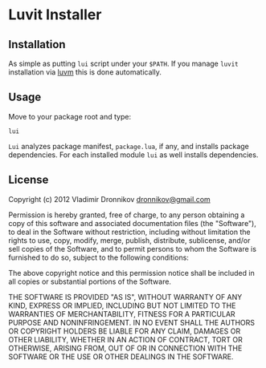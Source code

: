 Luvit Installer
===

Installation
-----

As simple as putting `lui` script under your `$PATH`. If you manage `luvit` installation via [luvm](https://github.com/dvv/luvit-luvm) this is done automatically.

Usage
-----

Move to your package root and type:

    lui

`Lui` analyzes package manifest, `package.lua`, if any, and installs package dependencies. For each installed module `lui` as well installs dependencies.

License
-------

Copyright (c) 2012 Vladimir Dronnikov <dronnikov@gmail.com>

Permission is hereby granted, free of charge, to any person obtaining a copy of
this software and associated documentation files (the "Software"), to deal in
the Software without restriction, including without limitation the rights to
use, copy, modify, merge, publish, distribute, sublicense, and/or sell copies of
the Software, and to permit persons to whom the Software is furnished to do so,
subject to the following conditions:

The above copyright notice and this permission notice shall be included in all
copies or substantial portions of the Software.

THE SOFTWARE IS PROVIDED "AS IS", WITHOUT WARRANTY OF ANY KIND, EXPRESS OR
IMPLIED, INCLUDING BUT NOT LIMITED TO THE WARRANTIES OF MERCHANTABILITY, FITNESS
FOR A PARTICULAR PURPOSE AND NONINFRINGEMENT. IN NO EVENT SHALL THE AUTHORS OR
COPYRIGHT HOLDERS BE LIABLE FOR ANY CLAIM, DAMAGES OR OTHER LIABILITY, WHETHER
IN AN ACTION OF CONTRACT, TORT OR OTHERWISE, ARISING FROM, OUT OF OR IN
CONNECTION WITH THE SOFTWARE OR THE USE OR OTHER DEALINGS IN THE SOFTWARE.
